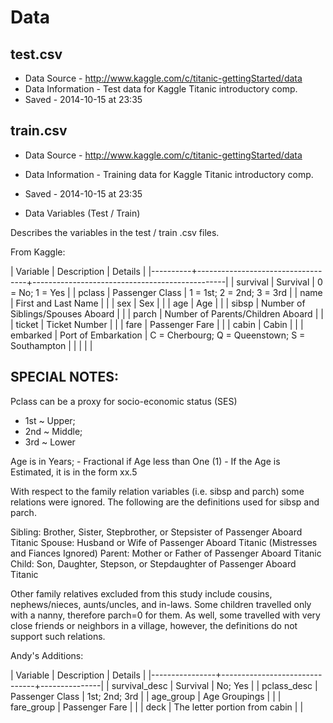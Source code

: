 # Data

## test.csv

-  Data Source - http://www.kaggle.com/c/titanic-gettingStarted/data
-  Data Information - Test data for Kaggle Titanic introductory comp.
-  Saved - 2014-10-15 at 23:35

## train.csv

-  Data Source - http://www.kaggle.com/c/titanic-gettingStarted/data
-  Data Information - Training data for Kaggle Titanic introductory
   comp.
-  Saved - 2014-10-15 at 23:35

-  Data Variables (Test / Train)

Describes the variables in the test / train .csv files.

From Kaggle:

| Variable | Description                       | Details                                        |
|----------+-----------------------------------+------------------------------------------------|
| survival | Survival                          | 0 = No; 1 = Yes                                |
| pclass   | Passenger Class                   | 1 = 1st; 2 = 2nd; 3 = 3rd                      |
| name     | First and Last Name               |                                                |
| sex      | Sex                               |                                                |
| age      | Age                               |                                                |
| sibsp    | Number of Siblings/Spouses Aboard |                                                |
| parch    | Number of Parents/Children Aboard |                                                |
| ticket   | Ticket Number                     |                                                |
| fare     | Passenger Fare                    |                                                |
| cabin    | Cabin                             |                                                |
| embarked | Port of Embarkation               | C = Cherbourg; Q = Queenstown; S = Southampton |
|          |                                   |                                                |

## SPECIAL NOTES:

Pclass can be a proxy for socio-economic status (SES)

-  1st ~ Upper;
-  2nd ~ Middle;
-  3rd ~ Lower

Age is in Years; - Fractional if Age less than One (1) - If the Age is
Estimated, it is in the form xx.5

With respect to the family relation variables (i.e. sibsp and parch)
some relations were ignored. The following are the definitions used for
sibsp and parch.

Sibling: Brother, Sister, Stepbrother, or Stepsister of Passenger Aboard
Titanic Spouse: Husband or Wife of Passenger Aboard Titanic (Mistresses
and Fiances Ignored) Parent: Mother or Father of Passenger Aboard
Titanic Child: Son, Daughter, Stepson, or Stepdaughter of Passenger
Aboard Titanic

Other family relatives excluded from this study include cousins,
nephews/nieces, aunts/uncles, and in-laws. Some children travelled only
with a nanny, therefore parch=0 for them. As well, some travelled with
very close friends or neighbors in a village, however, the definitions
do not support such relations.

Andy's Additions:

| Variable       | Description                   | Details       |
|----------------+-------------------------------+---------------|
| survival\_desc | Survival                      | No; Yes       |
| pclass\_desc   | Passenger Class               | 1st; 2nd; 3rd |
| age\_group     | Age Groupings                 |               |
| fare\_group    | Passenger Fare                |               |
| deck           | The letter portion from cabin |               |

